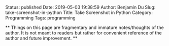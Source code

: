 Status: published
Date: 2019-05-03 19:38:59
Author: Benjamin Du
Slug: take-screenshot-in-python
Title: Take Screenshot in Python
Category: Programming
Tags: programming

**
Things on this page are fragmentary and immature notes/thoughts of the author.
It is not meant to readers but rather for convenient reference of the author and future improvement.
**


